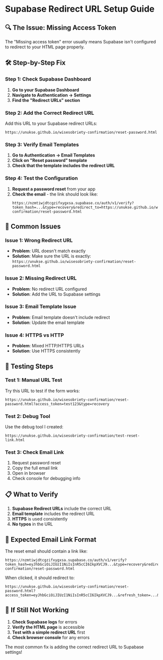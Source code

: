 # Supabase Redirect URL Setup Guide

## 🔍 **The Issue: Missing Access Token**

The "Missing access token" error usually means Supabase isn't configured to redirect to your HTML page properly.

## 🛠️ **Step-by-Step Fix**

### Step 1: Check Supabase Dashboard

1. **Go to your Supabase Dashboard**
2. **Navigate to Authentication → Settings**
3. **Find the "Redirect URLs" section**

### Step 2: Add the Correct Redirect URL

Add this URL to your Supabase redirect URLs:
```
https://unukse.github.io/wisesobriety-confirmation/reset-password.html
```

### Step 3: Verify Email Templates

1. **Go to Authentication → Email Templates**
2. **Click on "Reset password" template**
3. **Check that the template includes the redirect URL**

### Step 4: Test the Configuration

1. **Request a password reset** from your app
2. **Check the email** - the link should look like:
   ```
   https://nzmtiwjdtcgzifxygxsa.supabase.co/auth/v1/verify?token_hash=...&type=recovery&redirect_to=https://unukse.github.io/wisesobriety-confirmation/reset-password.html
   ```

## 🔧 **Common Issues**

### Issue 1: Wrong Redirect URL
- **Problem**: URL doesn't match exactly
- **Solution**: Make sure the URL is exactly: `https://unukse.github.io/wisesobriety-confirmation/reset-password.html`

### Issue 2: Missing Redirect URL
- **Problem**: No redirect URL configured
- **Solution**: Add the URL to Supabase settings

### Issue 3: Email Template Issue
- **Problem**: Email template doesn't include redirect
- **Solution**: Update the email template

### Issue 4: HTTPS vs HTTP
- **Problem**: Mixed HTTP/HTTPS URLs
- **Solution**: Use HTTPS consistently

## 🧪 **Testing Steps**

### Test 1: Manual URL Test
Try this URL to test if the form works:
```
https://unukse.github.io/wisesobriety-confirmation/reset-password.html?access_token=test123&type=recovery
```

### Test 2: Debug Tool
Use the debug tool I created:
```
https://unukse.github.io/wisesobriety-confirmation/test-reset-link.html
```

### Test 3: Check Email Link
1. Request password reset
2. Copy the full email link
3. Open in browser
4. Check console for debugging info

## 📋 **What to Verify**

1. **Supabase Redirect URLs** include the correct URL
2. **Email template** includes the redirect URL
3. **HTTPS** is used consistently
4. **No typos** in the URL

## 🎯 **Expected Email Link Format**

The reset email should contain a link like:
```
https://nzmtiwjdtcgzifxygxsa.supabase.co/auth/v1/verify?token_hash=eyJhbGciOiJIUzI1NiIsInR5cCI6IkpXVCJ9...&type=recovery&redirect_to=https://unukse.github.io/wisesobriety-confirmation/reset-password.html
```

When clicked, it should redirect to:
```
https://unukse.github.io/wisesobriety-confirmation/reset-password.html?access_token=eyJhbGciOiJIUzI1NiIsInR5cCI6IkpXVCJ9...&refresh_token=...&type=recovery
```

## 🚨 **If Still Not Working**

1. **Check Supabase logs** for errors
2. **Verify the HTML page** is accessible
3. **Test with a simple redirect URL** first
4. **Check browser console** for any errors

The most common fix is adding the correct redirect URL to Supabase settings! 